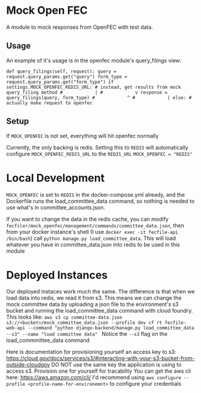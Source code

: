 # Mock Open FEC

A module to mock responses from OpenFEC with test data.

## Usage

An example of it's usage is in the openfec module's query_filings view:

`def query_filings(self, request):
        query = request.query_params.get("query")
        form_type = request.query_params.get("form_type")
        if settings.MOCK_OPENFEC_REDIS_URL:
            # instead, get results from mock query_filing method
            #            |
            #            v
            response = query_filings(query, form_type)
            #            ^
            #            |
        else:
            # actually make request to openfec
`

## Setup

If `MOCK_OPENFEC` is not set, everything will hit openfec normally

Currently, the only backing is redis. Setting this to `REDIS` will automatically
configure `MOCK_OPENFEC_REDIS_URL` to the `REDIS_URL`
`MOCK_OPENFEC = "REDIS"
`

# Local Development

`MOCK_OPENFEC` is set to `REDIS` in the docker-compose.yml already, and the Dockerfile runs the load_committee_data command, so nothing is needed to use what's in committee_accounts.json.

If you want to change the data in the redis cache, you can modify `fecfiler/mock_openfec/management/commands/committee_data.json`, then from your docker instance's shell (I use `docker exec -it fecfile-api /bin/bash`) call `python manage.py load_committee_data`. This will load whatever you have in committee_data.json into redis to be used in this module

# Deployed Instances

Our deployed instaces work much the same. The difference is that when we load data into redis, we read it from s3. This means we can change the mock committee data by uploading a json file to the environment's s3 bucket and running the load_committee_data command with cloud foundry. This looks like:
`aws s3 cp committee-data.json s3://<bucket>/mock_committee_data.json --profile dev
cf rt fecfile-web-api --command "python django-backend/manage.py load_committee_data --s3" --name "load committee data"
`
Notice the `--s3` flag on the load_commmittee_data command

Here is documentation for provisioning yourself an access key to s3: https://cloud.gov/docs/services/s3/#interacting-with-your-s3-bucket-from-outside-cloudgov DO NOT use the same key the application is using to access s3. Provision one for yourself for tracability
You can get the aws cli here: https://aws.amazon.com/cli/
I'd recommend using `aws configure --profile <profile-name-for-environemnt>` to configure your credentials
